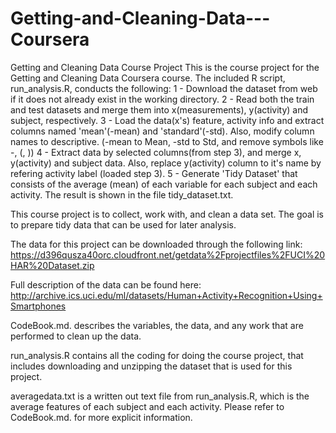 # Getting-and-Cleaning-Data---Coursera
Getting and Cleaning Data Course Project
This is the course project for the Getting and Cleaning Data Coursera course.
The included R script, run_analysis.R, conducts the following:
1 - Download the dataset from web if it does not already exist in the working directory.
2 - Read both the train and test datasets and merge them into x(measurements), y(activity) and subject, respectively.
3 - Load the data(x's) feature, activity info and extract columns named 'mean'(-mean) and 'standard'(-std). 
Also, modify column names to descriptive. (-mean to Mean, -std to Std, and remove symbols like -, (, ))
4 - Extract data by selected columns(from step 3), and merge x, y(activity) and subject data.
Also, replace y(activity) column to it's name by refering activity label (loaded step 3).
5 - Generate 'Tidy Dataset' that consists of the average (mean) of each variable for each subject and each activity.
 The result is shown in the file tidy_dataset.txt.
 
 This course project is to collect, work with, and clean a data set. 
The goal is to prepare tidy data that can be used for later analysis.

The data for this project can be downloaded through the following link:
https://d396qusza40orc.cloudfront.net/getdata%2Fprojectfiles%2FUCI%20HAR%20Dataset.zip

Full description of the data can be found here:
http://archive.ics.uci.edu/ml/datasets/Human+Activity+Recognition+Using+Smartphones

CodeBook.md. describes the variables, the data, and any work that are performed to clean up the data.

run_analysis.R contains all the coding for doing the course project, that includes downloading and unzipping the dataset that is used for this project.

averagedata.txt is a written out text file from run_analysis.R, which is the average features of each subject and each activity. Please refer to CodeBook.md. for more explicit information.

